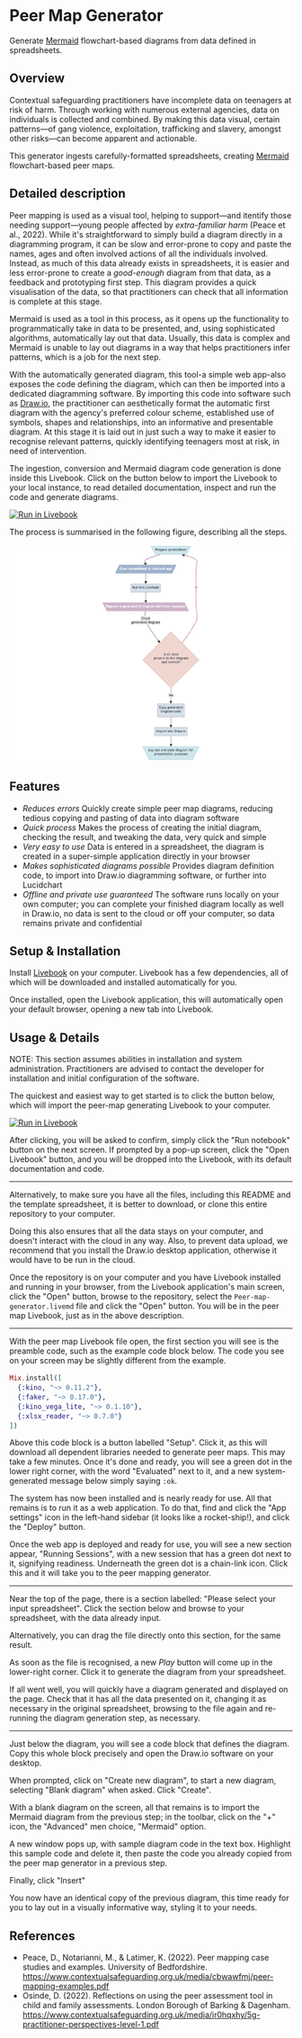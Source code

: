 # Peer Map Generator

Generate [Mermaid](https://mermaid.js.org/) flowchart-based diagrams from data
defined in spreadsheets.

## Overview

Contextual safeguarding practitioners have incomplete data on teenagers at risk
of harm. Through working with numerous external agencies, data on individuals is
collected and combined. By making this data visual, certain patterns—of gang
violence, exploitation, trafficking and slavery, amongst other risks—can become
apparent and actionable. 

This generator ingests carefully-formatted spreadsheets, creating
[Mermaid](https://mermaid.js.org/) flowchart-based peer maps.

## Detailed description

Peer mapping is used as a visual tool, helping to support—and itentify those
needing support—young people affected by _extra-familiar harm_ (Peace et al.,
2022). While it's straightforward to simply build a diagram directly in a
diagramming program, it can be slow and error-prone to copy and paste the names,
ages and often involved actions of all the individuals involved. Instead, as
much of this data already exists in spreadsheets, it is easier and less
error-prone to create a _good-enough_ diagram from that data, as a feedback and
prototyping first step. This diagram provides a quick visualisation of the data,
so that practitioners can check that all information is complete at this stage.

Mermaid is used as a tool in this process, as it opens up the functionality to
programmatically take in data to be presented, and, using sophisticated algorithms,
automatically lay out that data. Usually, this data is complex and Mermaid is
unable to lay out diagrams in a way that helps practitioners infer patterns,
which is a job for the next step.

With the automatically generated diagram, this tool-a simple web app-also
exposes the code defining the diagram, which can then be imported into a
dedicated diagramming software. By importing this code into software such as
[Draw.io](https://www.drawio.com/), the practitioner can aesthetically format
the automatic first diagram with the agency's preferred colour scheme,
established use of symbols, shapes and relationships, into an informative and
presentable diagram. At this stage it is laid out in just such a way to make it
easier to recognise relevant patterns, quickly identifying teenagers most at
risk, in need of intervention.

The ingestion, conversion and Mermaid diagram code generation is done inside
this Livebook. Click on the button below to import the Livebook to your local
instance, to read detailed documentation, inspect and run the code and generate
diagrams.

[![Run in Livebook](https://livebook.dev/badge/v1/pink.svg)](https://livebook.dev/run?url=https%3A%2F%2Fgithub.com%2Fsachamasry%2Fpeer-map-generator%2Fblob%2Fmain%2FPeer-map-generator.livemd)

The process is summarised in the following figure, describing all the steps.

![Figure 1: Peer map creation process](./assets/peer-map-process-flowchart-light.png "Figure 1: Peer map creation process")

## Features

* _Reduces errors_ Quickly create simple peer map diagrams, reducing tedious
  copying and pasting of data into diagram software
* _Quick process_ Makes the process of creating the initial diagram, checking
  the result, and tweaking the data, very quick and simple
* _Very easy to use_ Data is entered in a spreadsheet, the diagram is created
  in a super-simple application directly in your browser
* _Makes sophisticated diagrams possible_ Provides diagram definition code, to
  import into Draw.io diagramming software, or further into Lucidchart
* _Offline and private use guaranteed_ The software runs locally on your own
  computer; you can complete your finished diagram locally as well in Draw.io,
  no data is sent to the cloud or off your computer, so data remains private and
  confidential

## Setup & Installation

Install [Livebook](https://livebook.dev/#install) on your computer. Livebook
has a few dependencies, all of which will be downloaded and installed
automatically for you.

Once installed, open the Livebook application, this will automatically open your
default browser, opening a new tab into Livebook.

## Usage & Details

NOTE: This section assumes abilities in installation and system administration.
Practitioners are advised to contact the developer for installation and initial
configuration of the software.

The quickest and easiest way to get started is to click the button below, which
will import the peer-map generating Livebook to your computer.

[![Run in Livebook](https://livebook.dev/badge/v1/pink.svg)](https://livebook.dev/run?url=https%3A%2F%2Fgithub.com%2Fsachamasry%2Fpeer-map-generator%2Fblob%2Fmain%2FPeer-map-generator.livemd)

After clicking, you will be asked to confirm, simply click the "Run notebook"
button on the next screen. If prompted by a pop-up screen, click the "Open
Livebook" button, and you will be dropped into the Livebook, with its default
documentation and code.

-------------------------------------------------------------------------------

Alternatively, to make sure you have all the files, including this README and the
template spreadsheet, it is better to download, or clone this entire repository
to your computer.

Doing this also ensures that all the data stays on your computer, and doesn't
interact with the cloud in any way. Also, to prevent data upload, we recommend
that you install the Draw.io desktop application, otherwise it would have to be
run in the cloud.

Once the repository is on your computer and you have Livebook installed and
running in your browser, from the Livebook application's main screen, click the
"Open" button, browse to the repository, select the `Peer-map-generator.livemd`
file and click the "Open" button. You will be in the peer map Livebook, just as
in the above description.

-------------------------------------------------------------------------------

With the peer map Livebook file open, the first section you will see is the
preamble code, such as the example code block below. The code you see on your
screen may be slightly different from the example.

``` elixir
Mix.install([
  {:kino, "~> 0.11.2"},
  {:faker, "~> 0.17.0"},
  {:kino_vega_lite, "~> 0.1.10"},
  {:xlsx_reader, "~> 0.7.0"}
])
```

Above this code block is a button labelled "Setup". Click it, as this will
download all dependent libraries needed to generate peer maps. This may take a
few minutes. Once it's done and ready, you will see a green dot in the lower
right corner, with the word "Evaluated" next to it, and a new system-generated
message below simply saying `:ok`.

The system has now been installed and is nearly ready for use. All that remains
is to run it as a web application. To do that, find and click the "App settings"
icon in the left-hand sidebar (it looks like a rocket-ship!), and click the
"Deploy" button.

Once the web app is deployed and ready for use, you will see a new section
appear, "Running Sessions", with a new session that has a green dot next to it,
signifying readiness. Underneath the green dot is a chain-link icon. Click this
and it will take you to the peer mapping generator.

-------------------------------------------------------------------------------

Near the top of the page, there is a section labelled: "Please select your input
spreadsheet". Click the section below and browse to your spreadsheet, with the
data already input.

Alternatively, you can drag the file directly onto this section, for the same
result.

As soon as the file is recognised, a new _Play_ button will come up in the
lower-right corner. Click it to generate the diagram from your spreadsheet.

If all went well, you will quickly have a diagram generated and displayed on the
page. Check that it has all the data presented on it, changing it as necessary
in the original spreadsheet, browsing to the file again and re-running the
diagram generation step, as necessary.

-------------------------------------------------------------------------------

Just below the diagram, you will see a code block that defines the diagram. Copy
this whole block precisely and open the Draw.io software on your desktop.

When prompted, click on "Create new diagram", to start a new diagram, selecting
"Blank diagram" when asked. Click "Create".

With a blank diagram on the screen, all that remains is to import the Mermaid
diagram from the previous step; in the toolbar, click on the "+" icon, the
"Advanced" men choice, "Mermaid" option.

A new window pops up, with sample diagram code in the text box. Highlight this
sample code and delete it, then paste the code you already copied from the peer
map generator in a previous step.

Finally, click "Insert"

You now have an identical copy of the previous diagram, this time ready for you
to lay out in a visually informative way, styling it to your needs.


## References

* Peace, D., Notarianni, M., & Latimer, K. (2022). Peer mapping case studies and examples. University of Bedfordshire. https://www.contextualsafeguarding.org.uk/media/cbwawfmj/peer-mapping-examples.pdf
* Osinde, D. (2022). Reflections on using the peer assessment tool in child and family assessments. London Borough of Barking & Dagenham. https://www.contextualsafeguarding.org.uk/media/ir0hqxhy/5g-practitioner-perspectives-level-1.pdf

